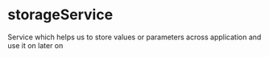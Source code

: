 # storageService
Service which helps us to store values or parameters across application and use it on later on
